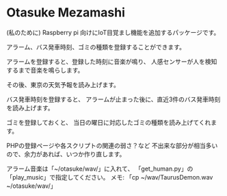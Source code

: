 # Otasuke Mezamashi
(私のために)
Raspberry pi 向けにIoT目覚まし機能を追加するパッケージです。

アラーム、バス発車時刻、ゴミの種類を登録することができます。

アラームを登録すると、登録した時刻に音楽が鳴り、
人感センサーが人を検知するまで音楽を鳴らします。

その後、東京の天気予報を読み上げます。

バス発車時刻を登録すると、
アラームが止まった後に、直近3件のバス発車時刻を読み上げます。

ゴミを登録しておくと、
当日の曜日に対応したゴミの種類を読み上げてくれます。

PHPの登録ページや各スクリプトの関連の弱さ？など
不出来な部分が相当多いので、余力があれば、いつか作り直します。

アラーム音楽は「~/otasuke/wav/」に入れて、
「get_human.py」の「play_music」で指定してください。
メモ: 「cp ~/wav/TaurusDemon.wav ~/otasuke/wav/」
